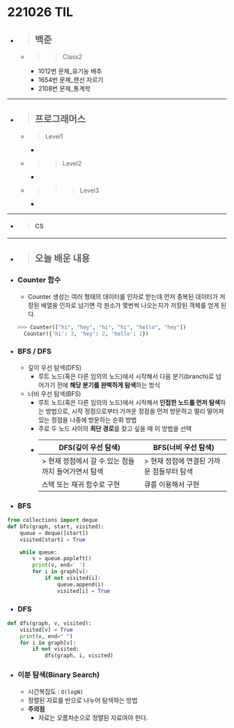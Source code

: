# 221026 TIL

- > ## **백준**
  - > > Class2
    - 1012번 문제\_유기농 배추
    - 1654번 문제\_랜선 자르기
    - 2108번 문제\_통계학

---

- > ## **프로그래머스**
  - > Level1
    -
  - > > Level2
    -
  - > > > Level3
    -

---

- > #### **CS**

---

- > ## **오늘 배운 내용**
- ### **Counter 함수**
  - Counter 생성는 여러 형태의 데이터를 인자로 받는데 먼저 중복된 데이터가 저장된 배열을 인자로 넘기면 각 원소가 몇번씩 나오는지가 저장된 객체를 얻게 된다.
  ```python
  >>> Counter(["hi", "hey", "hi", "hi", "hello", "hey"])
    Counter({'hi': 3, 'hey': 2, 'hello': 1})
  ```
- ### **BFS / DFS**

  - 깊이 우선 탐색(DFS)
    - 루트 노드(혹은 다른 임의의 노드)에서 시작해서 다음 분기(branch)로 넘어가기 전에 **해당 분기를 완벽하게 탐색**하는 방식
  - 너비 우선 탐색(BFS)
    - 루트 노드(혹은 다른 임의의 노드)에서 시작해서 **인접한 노드를 먼저 탐색**하는 방법으로, 시작 정점으로부터 가까운 정점을 먼저 방문하고 멀리 떨어져 있는 정점을 나중에 방문하는 순회 방법
    - 주로 두 노드 사이의 **최단 경로**를 찾고 싶을 때 이 방법을 선택
    - | DFS(깊이 우선 탐색)                                 | BFS(너비 우선 탐색)                       |
      | --------------------------------------------------- | ----------------------------------------- |
      | > 현재 정점에서 갈 수 있는 점들까지 들어가면서 탐색 | > 현재 정점에 연결된 가까운 점들부터 탐색 |
      | 스택 또는 재귀 함수로 구현                          | 큐를 이용해서 구현                        |

- ### BFS

```python
from collections import deque
def bfs(graph, start, visited):
    queue = deque([start])
    visited[start] = True

    while queue:
        v = queue.popleft()
        print(v, end=' ')
        for i in graph[v]:
            if not visited[i]:
                queue.append(i)
                visited[i] = True
```

- ### DFS

```python
def dfs(graph, v, visited):
    visited[v] = True
    print(v, end=" ")
    for i in graph[v]:
        if not visited:
            dfs(graph, i, visited)

```

- ### **이분 탐색(Binary Search)**
  - 시간복잡도 : `O(logN)`
  - 정렬된 자료를 반으로 나누어 탐색하는 방법
  - **주의점**
    - 자료는 오름차순으로 정렬된 자료여야 한다.
